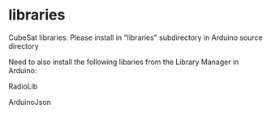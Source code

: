 # libraries
CubeSat libraries.  Please install in "libraries" subdirectory in Arduino source directory

Need to also install the following libaries from the Library Manager in Arduino:

RadioLib
 
ArduinoJson
